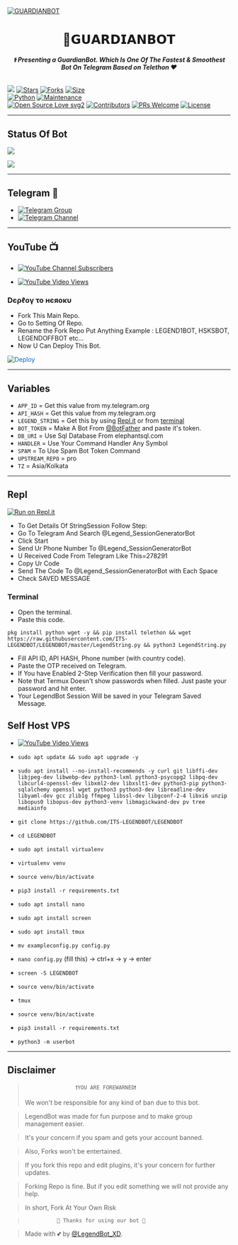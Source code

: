 [![GUARDIANBOT](https://telegra.ph/file/992bb3e9e8863f6492b94.jpg)](https://github.com/GuardianBotXd/GuardianBot)


<h1 align="center">
<b> 🚩𝗚𝗨𝗔𝗥𝗗𝗜𝗔𝗡𝗕𝗢𝗧 </b>
</h1>

<h6 align="center">
  <b>⚕️ Presenting a GuardianBot. Which Is One Of The Fastest & Smoothest Bot On Telegram Based on Telethon ❤️</b>
</h6>


[![](https://img.shields.io/badge/GuardianBot-v1.0-blue)](#)
[![Stars](https://img.shields.io/github/stars/GUARDIAN-COMMUNITY/GUARDIANBOTstyle=flat-square&color=yellow)](https://github.com/GUARDIAN-COMMUNITY/GUARDIANBOT/starazers)
[![Forks](https://img.shields.io/github/fork/GUARDIAN-COMMUNITY/GUARDIANBOT?style=flat-square&color=orange)](https://github.com/GUARDIAN-COMMUNITY/GUARDIANBOT/fork)
[![Size](https://img.shields.io/github/repo-size/GUARDIAN-COMMUNITY/GUARDIANBOT?style=flat-square&color=green)](https://github.com/GUARDIAN-COMMUNITY/GUARDIANBOT/)   
[![Python](https://img.shields.io/badge/Python-v3.10.2-blue)](https://www.python.org/)
[![Maintenance](https://img.shields.io/badge/Maintained%3F-yes-green.svg)](https://github.com/GUARDIAN-COMMUNITY/GUARDIANBOT/graphs/commit-activity)   
[![Open Source Love svg2](https://badges.frapsoft.com/os/v2/open-source.svg?v=103)](https://github.com/GUARDIAN-COMMUNITY/GUARDIANBOT)
[![Contributors](https://img.shields.io/github/contributors/GUARDIAN-COMMUNITY/GUARDIANBOT?style=flat-square&color=green)](https://github.com/GUARDIAN-COMMUNITY/GUARDIANBOT/graphs/contributors)
[![PRs Welcome](https://img.shields.io/badge/PRs-welcome-brightgreen.svg?style=flat-square)](https://makeapullrequest.com)
[![License](https://img.shields.io/badge/License-AGPL-blue)](https://github.com/GUARDIAN-COMMUNITY/GUARDIANBOT/blob/main/LICENSE)   

------

## Status Of Bot 
<p align="left">
    <a href="https://github.com/GUARDIAN-COMMUNITY/GUARDIANBOT/network/members"><img src="https://img.shields.io/github/forks/GUARDIAN-COMMUNITY/GUARDIANBOT?label=Forks&logoColor=Black&style=social"></a><p align="left"><a href="https://github.com/GUARDIAN-COMMUNITY/GUARDIANBOT/stargazers"><img src="https://img.shields.io/github/stars/GUARDIAN-COMMUNITY/GUARDIANBOT?logoColor=Blue&style=social"></a><p align="left"><a href="https://github.com/GUARDIAN-COMMUNITY/GUARDIANBOT"></a><p align="left"><a href="https://github.com/GUARDIAN-COMMUNITY/GUARDIABOT?"></a>

------

## Telegram 🏪
- [![Telegram Group](https://img.shields.io/badge/Telegram-Group-brightgreen)](https://t.me/DinoGuardian_Support/)
- [![Telegram Channel](https://img.shields.io/badge/Telegram-Channel-brightgreen)](https://t.me/GuardianBot_AI)

------

## YouTube 📺
- [![YouTube Channel Subscribers](https://img.shields.io/youtube/channel/subscribers/UCvp8PY25PTRhFDZjLv3sVfg?style=social)](https://youtube.com/channel/UCvp8PY25PTRhFDZjLv3sVfg)

- [![YouTube Video Views](https://img.shields.io/youtube/views/CH_KO1wim2o?label=Tutorial+•+Heroku+•&style=social)](https://youtu.be/CH_KO1wim2o)

<h3> Dєρℓογ το нєяοκυ </h3>

- Fork This Main Repo.
- Go to Setting Of Repo.
- Rename the Fork Repo Put Anything Example : LEGEND1BOT, HSKSBOT, LEGENDOFFBOT etc...
- Now U Can Deploy This Bot.

<a href="https://heroku.com/deploy/" rel="nofollow" style="background-color: initial; box-sizing: border-box; color: #0366d6; text-decoration-line: none;"><img alt="Deploy" data-canonical-src="https://www.herokucdn.com/deploy/button.svg" src="https://camo.githubusercontent.com/83b0e95b38892b49184e07ad572c94c8038323fb/68747470733a2f2f7777772e6865726f6b7563646e2e636f6d2f6465706c6f792f627574746f6e2e737667" style="border-style: none; box-sizing: initial; max-width: 100%;" /></a></div>
</a>

---------

## Variables

- `APP_ID`  =  Get this value from my.telegram.org
- `API_HASH`  =  Get this value from my.telegram.org
- `LEGEND_STRING`  =  Get this by using [Repl.it](#Repl) or from [terminal](#Terminal)
- `BOT_TOKEN`  =  Make A Bot From [@BotFather](https://t.me/botfather) and paste it's token.
- `DB_URI` = Use Sql Database  From elephantsql.com
- `HANDLER` = Use Your Command Handler Any Symbol
- `SPAM` = To Use Spam Bot Token Command
- `UPSTREAM_REPO` = pro
- `TZ` = Asia/Kolkata 

------

## Repl

[![Run on Repl.it](https://replit.com/badge/github/LEGEND-AI/LEGENDBOT)](https://replit.com/@KrishnaJaiswal1/LEGENDBOT#main.py)

- To Get Details Of StringSession Follow Step: 
- Go To Telegram And Search @Legend_SessionGeneratorBot
- Click Start
- Send Ur Phone Number To @Legend_SessionGeneratorBot
- U Received Code From Telegram Like This=278291
- Copy Ur Code
- Send The Code To @Legend_SessionGeneratorBot with Each Space
- Check SAVED MESSAGE

### Terminal
- Open the terminal.
- Paste this code.

`pkg install python wget -y && pip install telethon && wget https://raw.githubusercontent.com/ITS-LEGENDBOT/LEGENDBOT/master/LegendString.py && python3 LegendString.py`
- Fill API ID, API HASH, Phone number (with country code).
- Paste the OTP received on Telegram.
- If You have Enabled 2-Step Verification then fill your password.
- Note that Termux Doesn't show passwords when filled. Just paste your password and hit enter.
- Your LegendBot Session Will be saved in your Telegram Saved Message.

## Self Host VPS

- [![YouTube Video Views](https://img.shields.io/youtube/views/DheBIuT1Fmg?label=Tutorial+•+SelfHost+•&style=social)](https://youtu.be/DheBIuT1Fmg)

- `sudo apt update && sudo apt upgrade -y`

- `sudo apt install --no-install-recommends -y curl git libffi-dev libjpeg-dev libwebp-dev python3-lxml python3-psycopg2 libpq-dev libcurl4-openssl-dev libxml2-dev libxslt1-dev python3-pip python3-sqlalchemy openssl wget python3 python3-dev libreadline-dev libyaml-dev gcc zlib1g ffmpeg libssl-dev libgconf-2-4 libxi6 unzip libopus0 libopus-dev python3-venv libmagickwand-dev pv tree mediainfo`

- `git clone https://github.com/ITS-LEGENDBOT/LEGENDBOT` 

- `cd LEGENDBOT`

- `sudo apt install virtualenv`

- `virtualenv venv`

- `source venv/bin/activate`

- `pip3 install -r requirements.txt`

- `sudo apt install nano`

- `sudo apt install screen`

- `sudo apt install tmux`

- `mv exampleconfig.py config.py`

- `nano config.py` (fill this) -> ctrl+x -> y -> enter

- `screen -S LEGENDBOT`

- `source venv/bin/activate`

- `tmux`

- `source venv/bin/activate`

- `pip3 install -r requirements.txt`

- `python3 -m userbot`
 
------
## Disclaimer
  
>                     ❗YOU ARE FOREWARNED❗
> We won't be responsible for any kind of ban due to this bot.

> LegendBot was made for fun purpose and to make group management easier.

> It's your concern if you spam and gets your account banned.

> Also, Forks won't be entertained.

> If you fork this repo and edit plugins, it's your concern for further updates.

> Forking Repo is fine. But if you edit something we will not provide any help.

> In short, Fork At Your Own Risk    

>               💖 Thanks for using our bot 💖

</details>


> Made with 💕 by [@LegendBot_XD](https://t.me/LegendBot_XD).    
